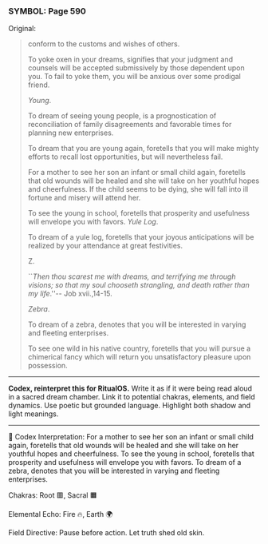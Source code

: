 ### SYMBOL: Page 590

Original:
> conform to the customs and wishes of others.
> 
> 
> To yoke oxen in your dreams, signifies that your judgment and
> counsels will be accepted submissively by those dependent upon you.
> To fail to yoke them, you will be anxious over some prodigal friend.
> 
> 
> _Young_.
> 
> 
> To dream of seeing young people, is a prognostication of reconciliation
> of family disagreements and favorable times for planning new enterprises.
> 
> 
> To dream that you are young again, foretells that you will make mighty
> efforts to recall lost opportunities, but will nevertheless fail.
> 
> 
> For a mother to see her son an infant or small child again,
> foretells that old wounds will be healed and she will take on her
> youthful hopes and cheerfulness. If the child seems to be dying,
> she will fall into ill fortune and misery will attend her.
> 
> 
> To see the young in school, foretells that prosperity and usefulness
> will envelope you with favors. _Yule Log_.
> 
> 
> To dream of a yule log, foretells that your joyous anticipations
> will be realized by your attendance at great festivities.
> 
> 
> 
> 
> Z.
> 
> 
> 
> ``_Then thou scarest me with dreams, and terrifying me through visions;
> so that my soul chooseth strangling, and death rather than my life_.''--
> Job xvii.,14-15.
> 
> 
> _Zebra_.
> 
> 
> To dream of a zebra, denotes that you will be interested in varying
> and fleeting enterprises.
> 
> 
> To see one wild in his native country, foretells that you will
> pursue a chimerical fancy which will return you unsatisfactory
> pleasure upon possession.

---

**Codex, reinterpret this for RitualOS.**
Write it as if it were being read aloud in a sacred dream chamber.
Link it to potential chakras, elements, and field dynamics.
Use poetic but grounded language.
Highlight both shadow and light meanings.

---

🔁 Codex Interpretation:
For a mother to see her son an infant or small child again, foretells that old wounds will be healed and she will take on her youthful hopes and cheerfulness. To see the young in school, foretells that prosperity and usefulness will envelope you with favors. To dream of a zebra, denotes that you will be interested in varying and fleeting enterprises.

Chakras: Root 🟥, Sacral 🟧

Elemental Echo: Fire 🔥, Earth 🌍

Field Directive: Pause before action. Let truth shed old skin.
